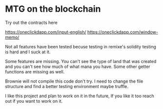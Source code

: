 # MTG on the blockchain
Try out the contracts here

https://oneclickdapp.com/input-english/
https://oneclickdapp.com/window-memo/

Not all features have been tested becuse testing in remixe's solidity testing is hard and I suck at it.

Some features are missing. You can't see the type of land that was created and you can't see how much of what mana you have.
Some other getter functions are missing as well.

Brownie will not compile this code don't try. I need to change the file structure and find a better testing environment maybe truffle.

I like this project and plan to work on it in the future, If you like it too reach out if you want to work on it.